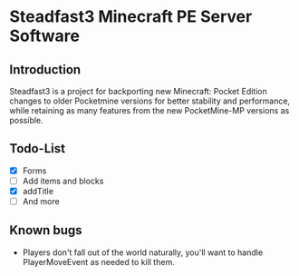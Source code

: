 # Steadfast3 Minecraft PE Server Software

## Introduction

Steadfast3 is a project for backporting new Minecraft: Pocket Edition changes to older Pocketmine versions for better stability and performance, while retaining as many features from the new PocketMine-MP versions as possible.

## Todo-List

- [x] Forms
- [ ] Add items and blocks
- [x] addTitle
- [ ] And more

## Known bugs

- Players don't fall out of the world naturally, you'll want to handle PlayerMoveEvent as needed to kill them.





